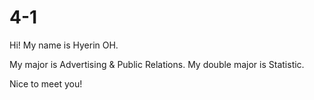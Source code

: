 # 4-1

Hi!
My name is Hyerin OH.

My major is Advertising & Public Relations.
My double major is Statistic.

Nice to meet you!
